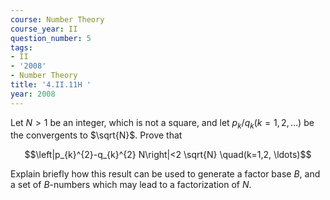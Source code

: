 ```yaml
---
course: Number Theory
course_year: II
question_number: 5
tags:
- II
- '2008'
- Number Theory
title: '4.II.11H '
year: 2008
---
```



Let $N>1$ be an integer, which is not a square, and let $p_{k} / q_{k}(k=1,2, \ldots)$ be the convergents to $\sqrt{N}$. Prove that

$$\left|p_{k}^{2}-q_{k}^{2} N\right|<2 \sqrt{N} \quad(k=1,2, \ldots)$$

Explain briefly how this result can be used to generate a factor base $B$, and a set of $B$-numbers which may lead to a factorization of $N$.